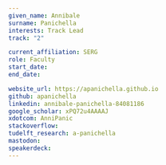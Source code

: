 ```yaml
---
given_name: Annibale
surname: Panichella
interests: Track Lead
track: "2"

current_affiliation: SERG
role: Faculty
start_date:
end_date:

website_url: https://apanichella.github.io
github: apanichella
linkedin: annibale-panichella-84081186
google_scholar: xPQ72u4AAAAJ
xdotcom: AnniPanic
stackoverflow:
tudelft_research: a-panichella
mastodon:
speakerdeck:
---
```

